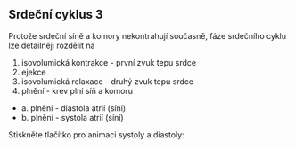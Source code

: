 ## Srdeční cyklus 3

Protože srdeční síně a komory nekontrahují současně, fáze srdečního cyklu
lze detailněji rozdělit na
<div class="w3-row">
<div class="w3-half">

1. isovolumická kontrakce - první zvuk tepu srdce  
2. ejekce
3. isovolumická relaxace - druhý zvuk tepu srdce
4. plnění - krev plní síň a komoru
 - a. plnění - diastola atrií (síní)
 - b. plnění - systola atrií (síní)

</div>
<div class="w3-half">
Stiskněte tlačítko pro animaci systoly a diastoly:

<bdl-animate-control id="id4" speedfactor="20" segments="3;5;14;17;29" segmentlabels="4b plnění atriální systola;1 systola komor - isovolumická kontrakce;2 systola komor - ejekce;3 isovolumická relaxace;4a plnění"></bdl-animate-control>

<bdl-animate-gif fromid="id4" src="hemodynamics/heart.gif"></bdl-animate-gif>
</div>
</div>
